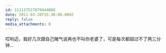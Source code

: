 ```yaml
---
id: 111137527879444068
date: 2011-03-28T15:38:00.000Z
reply: false
media_attachments: 0
---
```


哎哟迈，我好几次跟自己赌气说再也不叫你老婆了，可是每次都超过不了两三分钟… ​​​​

